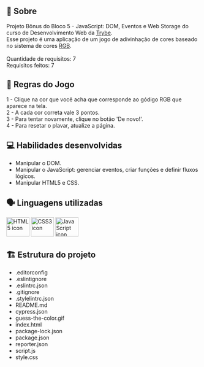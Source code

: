 ## :page_facing_up: Sobre

Projeto Bônus do Bloco 5 - JavaScript: DOM, Eventos e Web Storage do curso de Desenvolvimento Web da [Trybe](https://www.betrybe.com).<br>
Esse projeto é uma aplicação de um jogo de adivinhação de cores baseado no sistema de cores [RGB](https://www.w3schools.com/colors/colors_rgb.asp).<br><br>
Quantidade de requisitos: 7<br>
Requisitos feitos: 7

## :game_die: Regras do Jogo
1 - Clique na cor que você acha que corresponde ao gódigo RGB que aparece na tela.<br>
2 - A cada cor correta vale 3 pontos.<br>
3 - Para tentar novamente, clique no botão 'De novo!'.<br>
4 - Para resetar o plavar, atualize a página.

## :computer: Habilidades desenvolvidas

- Manipular o DOM.
- Manipular o JavaScript: gerenciar eventos, criar funções e definir fluxos lógicos.
- Manipular HTML5 e CSS.

## :speaking_head: Linguagens utilizadas
<div align="left">
<a href="https://developer.mozilla.org/en-US/docs/Web/HTML"><img alt="HTML5 icon" height="50px" width="60px" src="https://cdn.jsdelivr.net/gh/devicons/devicon/icons/html5/html5-original.svg" /></a>
  <a href="https://developer.mozilla.org/pt-BR/docs/Web/CSS"><img alt="CSS3 icon" height="50px" width="60px" src="https://cdn.jsdelivr.net/gh/devicons/devicon/icons/css3/css3-original.svg" /></a>
  <a href="https://developer.mozilla.org/pt-BR/docs/Web/JavaScript"><img alt="JavaScript icon" height="50px" width="60px" src="https://cdn.jsdelivr.net/gh/devicons/devicon/icons/javascript/javascript-original.svg" /></a>
</div>

## :building_construction: Estrutura do projeto

- .editorconfig
- .eslintignore
- .eslintrc.json
- .gitignore
- .stylelintrc.json
- README.md
- cypress.json
- guess-the-color.gif
- index.html
- package-lock.json
- package.json
- reporter.json
- script.js
- style.css
